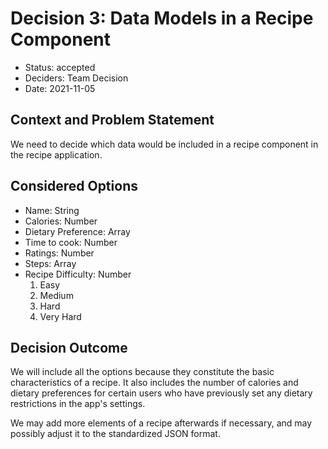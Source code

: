 # Decision 3: Data Models in a Recipe Component

* Status: accepted
* Deciders: Team Decision
* Date: 2021-11-05

## Context and Problem Statement

We need to decide which data would be included in a recipe component in the recipe application.

## Considered Options

* Name: String
* Calories: Number
* Dietary Preference: Array
* Time to cook: Number
* Ratings: Number
* Steps: Array
* Recipe Difficulty: Number
  1. Easy
  2. Medium
  3. Hard
  4. Very Hard

## Decision Outcome

We will include all the options because they constitute the basic characteristics of a recipe. It also includes the number of calories and dietary preferences for certain users who have previously set any dietary restrictions in the app's settings.

We may add more elements of a recipe afterwards if necessary, and may possibly adjust it to the standardized JSON format.
